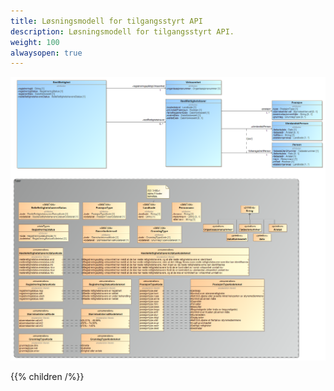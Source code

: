 ```yaml
---
title: Løsningsmodell for tilgangsstyrt API
description: Løsningsmodell for tilgangsstyrt API.
weight: 100
alwaysopen: true
---
```


![Tilgangsstyrt API løsningsmodell](https://github.com/brreg/informasjonsmodeller/blob/main/registeroverreellerettighetshavere/loesningsmodeller/partner_api.png?raw=true)

{{% children /%}}
